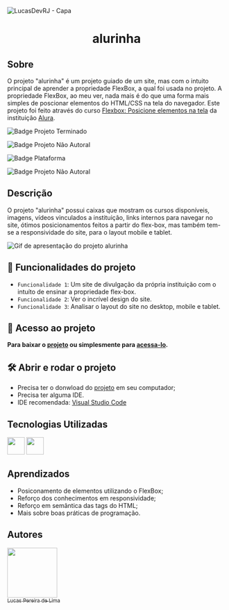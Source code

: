 ![LucasDevRJ - Capa](https://user-images.githubusercontent.com/95040236/147415952-3be56c26-f85d-4489-bb6b-e32128ac7ce3.png)

<h1 align="center"> alurinha </h1>

## Sobre
O projeto "alurinha" é um projeto guiado de um site, mas com o intuito principal de aprender a propriedade FlexBox, a qual foi usada no projeto. A propriedade FlexBox, ao meu ver, nada mais é do que uma forma mais simples de poscionar elementos do HTML/CSS na tela do navegador. Este projeto foi feito através do curso [Flexbox: Posicione elementos na tela](https://cursos.alura.com.br/course/posicione-elementos-com-flexbox) da instituição [Alura](https://www.alura.com.br/).

![Badge Projeto Terminado](https://img.shields.io/badge/Status-Terminado-green)

![Badge Projeto Não Autoral](https://img.shields.io/badge/Autoral-N%C3%A3o-lightgrey)

![Badge Plataforma](https://img.shields.io/badge/Plataforma-Alura-blue)

![Badge Projeto Não Autoral](https://img.shields.io/badge/Desenvolvedor-LucasDevRJ-brightgreen)

## Descrição
O projeto "alurinha" possui caixas que mostram os cursos disponíveis, imagens, vídeos vinculados a instituição, links internos para navegar no site, ótimos posicionamentos feitos a partir do flex-box, mas também tem-se a responsividade do site, para o layout mobile e tablet.

![Gif de apresentação do projeto alurinha](img/alurinhaGif.gif)

## :hammer: Funcionalidades do projeto

- `Funcionalidade 1`: Um site de divulgação da própria instituição com o intuíto de ensinar a propriedade flex-box.
- `Funcionalidade 2`: Ver o incrível design do site.
- `Funcionalidade 3`: Analisar o layout do site no desktop, mobile e tablet.

## 📁 Acesso ao projeto

**Para baixar o <a href="https://github.com/LucasDevRJ/alurinha/archive/refs/heads/master.zip">projeto</a> ou simplesmente para <a href="https://github.com/LucasDevRJ/alurinha">acessa-lo</a>.**

## 🛠️ Abrir e rodar o projeto

* Precisa ter o donwload do <a href="https://github.com/LucasDevRJ/alurinha/archive/refs/heads/master.zip">projeto</a> em seu computador;
* Precisa ter alguma IDE.
* IDE recomendada: <a href="https://code.visualstudio.com/">Visual Studio Code</a>


## Tecnologias Utilizadas

<img src="https://cdn.jsdelivr.net/gh/devicons/devicon/icons/html5/html5-original.svg" width="40" height="40"/> 
<img src="https://cdn.jsdelivr.net/gh/devicons/devicon/icons/css3/css3-original.svg" width="40" height="40" />

## Aprendizados
* Posiconamento de elementos utilizando o FlexBox;
* Reforço dos conhecimentos em responsividade;
* Reforço em semântica das tags do HTML;
* Mais sobre boas práticas de programação.

## Autores

[<img src="https://avatars.githubusercontent.com/u/95040236?v=4" width=115><br><sub>Lucas Pereira de Lima</sub>](https://github.com/LucasDevRJ)
